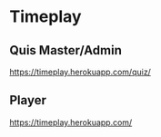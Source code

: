 # Timeplay

## Quis Master/Admin
https://timeplay.herokuapp.com/quiz/

## Player
https://timeplay.herokuapp.com/
